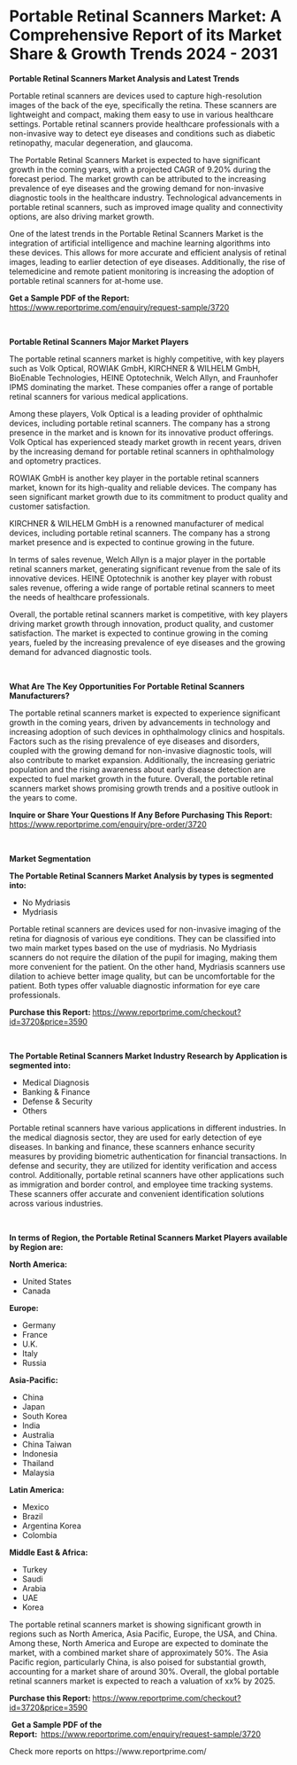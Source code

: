 <p><h1>Portable Retinal Scanners Market: A Comprehensive Report of its Market Share & Growth Trends 2024 - 2031</h1></p><p><strong>Portable Retinal Scanners Market Analysis and Latest Trends</strong></p>
<p><p>Portable retinal scanners are devices used to capture high-resolution images of the back of the eye, specifically the retina. These scanners are lightweight and compact, making them easy to use in various healthcare settings. Portable retinal scanners provide healthcare professionals with a non-invasive way to detect eye diseases and conditions such as diabetic retinopathy, macular degeneration, and glaucoma.</p><p>The Portable Retinal Scanners Market is expected to have significant growth in the coming years, with a projected CAGR of 9.20% during the forecast period. The market growth can be attributed to the increasing prevalence of eye diseases and the growing demand for non-invasive diagnostic tools in the healthcare industry. Technological advancements in portable retinal scanners, such as improved image quality and connectivity options, are also driving market growth.</p><p>One of the latest trends in the Portable Retinal Scanners Market is the integration of artificial intelligence and machine learning algorithms into these devices. This allows for more accurate and efficient analysis of retinal images, leading to earlier detection of eye diseases. Additionally, the rise of telemedicine and remote patient monitoring is increasing the adoption of portable retinal scanners for at-home use.</p></p>
<p><strong>Get a Sample PDF of the Report:&nbsp;</strong> <a href="https://www.reportprime.com/enquiry/request-sample/3720">https://www.reportprime.com/enquiry/request-sample/3720</a></p>
<p>&nbsp;</p>
<p><strong>Portable Retinal Scanners Major Market Players</strong></p>
<p><p>The portable retinal scanners market is highly competitive, with key players such as Volk Optical, ROWIAK GmbH, KIRCHNER & WILHELM GmbH, BioEnable Technologies, HEINE Optotechnik, Welch Allyn, and Fraunhofer IPMS dominating the market. These companies offer a range of portable retinal scanners for various medical applications.</p><p>Among these players, Volk Optical is a leading provider of ophthalmic devices, including portable retinal scanners. The company has a strong presence in the market and is known for its innovative product offerings. Volk Optical has experienced steady market growth in recent years, driven by the increasing demand for portable retinal scanners in ophthalmology and optometry practices.</p><p>ROWIAK GmbH is another key player in the portable retinal scanners market, known for its high-quality and reliable devices. The company has seen significant market growth due to its commitment to product quality and customer satisfaction.</p><p>KIRCHNER & WILHELM GmbH is a renowned manufacturer of medical devices, including portable retinal scanners. The company has a strong market presence and is expected to continue growing in the future.</p><p>In terms of sales revenue, Welch Allyn is a major player in the portable retinal scanners market, generating significant revenue from the sale of its innovative devices. HEINE Optotechnik is another key player with robust sales revenue, offering a wide range of portable retinal scanners to meet the needs of healthcare professionals.</p><p>Overall, the portable retinal scanners market is competitive, with key players driving market growth through innovation, product quality, and customer satisfaction. The market is expected to continue growing in the coming years, fueled by the increasing prevalence of eye diseases and the growing demand for advanced diagnostic tools.</p></p>
<p>&nbsp;</p>
<p><strong>What Are The Key Opportunities For Portable Retinal Scanners Manufacturers?</strong></p>
<p><p>The portable retinal scanners market is expected to experience significant growth in the coming years, driven by advancements in technology and increasing adoption of such devices in ophthalmology clinics and hospitals. Factors such as the rising prevalence of eye diseases and disorders, coupled with the growing demand for non-invasive diagnostic tools, will also contribute to market expansion. Additionally, the increasing geriatric population and the rising awareness about early disease detection are expected to fuel market growth in the future. Overall, the portable retinal scanners market shows promising growth trends and a positive outlook in the years to come.</p></p>
<p><strong>Inquire or Share Your Questions If Any Before Purchasing This Report:</strong> <a href="https://www.reportprime.com/enquiry/pre-order/3720">https://www.reportprime.com/enquiry/pre-order/3720</a></p>
<p>&nbsp;</p>
<p><strong>Market Segmentation</strong></p>
<p><strong>The Portable Retinal Scanners Market Analysis by types is segmented into:</strong></p>
<p><ul><li>No Mydriasis</li><li>Mydriasis</li></ul></p>
<p><p>Portable retinal scanners are devices used for non-invasive imaging of the retina for diagnosis of various eye conditions. They can be classified into two main market types based on the use of mydriasis. No Mydriasis scanners do not require the dilation of the pupil for imaging, making them more convenient for the patient. On the other hand, Mydriasis scanners use dilation to achieve better image quality, but can be uncomfortable for the patient. Both types offer valuable diagnostic information for eye care professionals.</p></p>
<p><strong>Purchase this Report:&nbsp;</strong><a href="https://www.reportprime.com/checkout?id=3720&price=3590">https://www.reportprime.com/checkout?id=3720&price=3590</a></p>
<p>&nbsp;</p>
<p><strong>The Portable Retinal Scanners Market Industry Research by Application is segmented into:</strong></p>
<p><ul><li>Medical Diagnosis</li><li>Banking & Finance</li><li>Defense & Security</li><li>Others</li></ul></p>
<p><p>Portable retinal scanners have various applications in different industries. In the medical diagnosis sector, they are used for early detection of eye diseases. In banking and finance, these scanners enhance security measures by providing biometric authentication for financial transactions. In defense and security, they are utilized for identity verification and access control. Additionally, portable retinal scanners have other applications such as immigration and border control, and employee time tracking systems. These scanners offer accurate and convenient identification solutions across various industries.</p></p>
<p>&nbsp;</p>
<p><strong>In terms of Region, the Portable Retinal Scanners Market Players available by Region are:</strong></p>
<p>
    <p> <strong> North America: </strong>
        <ul>
            <li>United States</li>
            <li>Canada</li>
        </ul>
        </p> 
    <p> <strong> Europe: </strong>
        <ul>
            <li>Germany</li>
            <li>France</li>
            <li>U.K.</li>
            <li>Italy</li>
            <li>Russia</li>
        </ul>
        </p> 
    <p> <strong> Asia-Pacific: </strong>
        <ul>
            <li>China</li>
            <li>Japan</li>
            <li>South Korea</li>
            <li>India</li>
            <li>Australia</li>
            <li>China Taiwan</li>
            <li>Indonesia</li>
            <li>Thailand</li>
            <li>Malaysia</li>
        </ul>
        </p> 
    <p> <strong> Latin America: </strong>
        <ul>
            <li>Mexico</li>
            <li>Brazil</li>
            <li>Argentina Korea</li>
            <li>Colombia</li>
        </ul>
        </p> 
    <p> <strong> Middle East & Africa: </strong>
        <ul>
            <li>Turkey</li>
            <li>Saudi</li>
            <li>Arabia</li>
            <li>UAE</li>
            <li>Korea</li>
        </ul>
    </p>
    </p>
<p><p>The portable retinal scanners market is showing significant growth in regions such as North America, Asia Pacific, Europe, the USA, and China. Among these, North America and Europe are expected to dominate the market, with a combined market share of approximately 50%. The Asia Pacific region, particularly China, is also poised for substantial growth, accounting for a market share of around 30%. Overall, the global portable retinal scanners market is expected to reach a valuation of xx% by 2025.</p></p>
<p><strong>Purchase this Report: </strong><a href="https://www.reportprime.com/checkout?id=3720&price=3590">https://www.reportprime.com/checkout?id=3720&price=3590</a></p>
<p>&nbsp;<strong>Get a Sample PDF of the Report:&nbsp;&nbsp;</strong><a href="https://www.reportprime.com/enquiry/request-sample/3720">https://www.reportprime.com/enquiry/request-sample/3720</a></p>
<p><strong></strong></p>
<p>Check more reports on https://www.reportprime.com/</p>